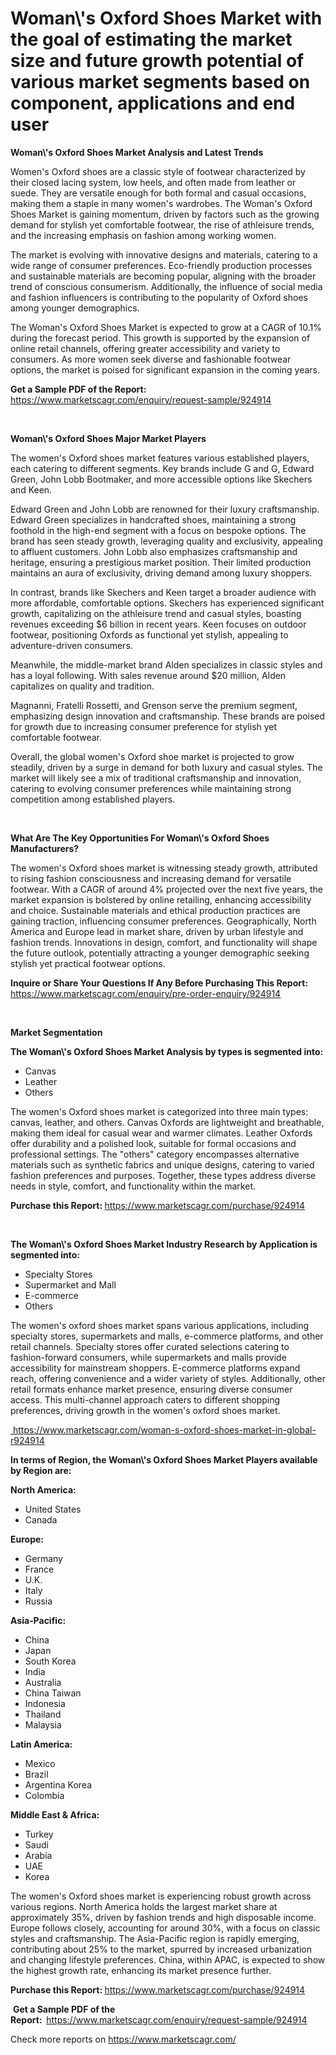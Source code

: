 <p><h1>Woman\'s Oxford Shoes Market with the goal of estimating the market size and future growth potential of various market segments based on component, applications and end user</h1></p><p><strong>Woman\'s Oxford Shoes Market Analysis and Latest Trends</strong></p>
<p><p>Women's Oxford shoes are a classic style of footwear characterized by their closed lacing system, low heels, and often made from leather or suede. They are versatile enough for both formal and casual occasions, making them a staple in many women's wardrobes. The Woman's Oxford Shoes Market is gaining momentum, driven by factors such as the growing demand for stylish yet comfortable footwear, the rise of athleisure trends, and the increasing emphasis on fashion among working women.</p><p>The market is evolving with innovative designs and materials, catering to a wide range of consumer preferences. Eco-friendly production processes and sustainable materials are becoming popular, aligning with the broader trend of conscious consumerism. Additionally, the influence of social media and fashion influencers is contributing to the popularity of Oxford shoes among younger demographics.</p><p>The Woman's Oxford Shoes Market is expected to grow at a CAGR of 10.1% during the forecast period. This growth is supported by the expansion of online retail channels, offering greater accessibility and variety to consumers. As more women seek diverse and fashionable footwear options, the market is poised for significant expansion in the coming years.</p></p>
<p><strong>Get a Sample PDF of the Report:&nbsp;</strong> <a href="https://www.marketscagr.com/enquiry/request-sample/924914?utm_campaign=2796&utm_medium=2&utm_source=Github&utm_content=ia&utm_term=24032025&utm_id=womans-oxford-shoes">https://www.marketscagr.com/enquiry/request-sample/924914</a></p>
<p>&nbsp;</p>
<p><strong>Woman\'s Oxford Shoes Major Market Players</strong></p>
<p><p>The women's Oxford shoes market features various established players, each catering to different segments. Key brands include G and G, Edward Green, John Lobb Bootmaker, and more accessible options like Skechers and Keen.</p><p>Edward Green and John Lobb are renowned for their luxury craftsmanship. Edward Green specializes in handcrafted shoes, maintaining a strong foothold in the high-end segment with a focus on bespoke options. The brand has seen steady growth, leveraging quality and exclusivity, appealing to affluent customers. John Lobb also emphasizes craftsmanship and heritage, ensuring a prestigious market position. Their limited production maintains an aura of exclusivity, driving demand among luxury shoppers.</p><p>In contrast, brands like Skechers and Keen target a broader audience with more affordable, comfortable options. Skechers has experienced significant growth, capitalizing on the athleisure trend and casual styles, boasting revenues exceeding $6 billion in recent years. Keen focuses on outdoor footwear, positioning Oxfords as functional yet stylish, appealing to adventure-driven consumers.</p><p>Meanwhile, the middle-market brand Alden specializes in classic styles and has a loyal following. With sales revenue around $20 million, Alden capitalizes on quality and tradition.</p><p>Magnanni, Fratelli Rossetti, and Grenson serve the premium segment, emphasizing design innovation and craftsmanship. These brands are poised for growth due to increasing consumer preference for stylish yet comfortable footwear.</p><p>Overall, the global women's Oxford shoe market is projected to grow steadily, driven by a surge in demand for both luxury and casual styles. The market will likely see a mix of traditional craftsmanship and innovation, catering to evolving consumer preferences while maintaining strong competition among established players.</p></p>
<p>&nbsp;</p>
<p><strong>What Are The Key Opportunities For Woman\'s Oxford Shoes Manufacturers?</strong></p>
<p><p>The women's Oxford shoes market is witnessing steady growth, attributed to rising fashion consciousness and increasing demand for versatile footwear. With a CAGR of around 4% projected over the next five years, the market expansion is bolstered by online retailing, enhancing accessibility and choice. Sustainable materials and ethical production practices are gaining traction, influencing consumer preferences. Geographically, North America and Europe lead in market share, driven by urban lifestyle and fashion trends. Innovations in design, comfort, and functionality will shape the future outlook, potentially attracting a younger demographic seeking stylish yet practical footwear options.</p></p>
<p><strong>Inquire or Share Your Questions If Any Before Purchasing This Report:</strong> <a href="https://www.marketscagr.com/enquiry/pre-order-enquiry/924914?utm_campaign=2796&utm_medium=2&utm_source=Github&utm_content=ia&utm_term=24032025&utm_id=womans-oxford-shoes">https://www.marketscagr.com/enquiry/pre-order-enquiry/924914</a></p>
<p>&nbsp;</p>
<p><strong>Market Segmentation</strong></p>
<p><strong>The Woman\'s Oxford Shoes Market Analysis by types is segmented into:</strong></p>
<p><ul><li>Canvas</li><li>Leather</li><li>Others</li></ul></p>
<p><p>The women's Oxford shoes market is categorized into three main types: canvas, leather, and others. Canvas Oxfords are lightweight and breathable, making them ideal for casual wear and warmer climates. Leather Oxfords offer durability and a polished look, suitable for formal occasions and professional settings. The "others" category encompasses alternative materials such as synthetic fabrics and unique designs, catering to varied fashion preferences and purposes. Together, these types address diverse needs in style, comfort, and functionality within the market.</p></p>
<p><strong>Purchase this Report:&nbsp;</strong><a href="https://www.marketscagr.com/purchase/924914?utm_campaign=2796&utm_medium=2&utm_source=Github&utm_content=ia&utm_term=24032025&utm_id=womans-oxford-shoes">https://www.marketscagr.com/purchase/924914</a></p>
<p>&nbsp;</p>
<p><strong>The Woman\'s Oxford Shoes Market Industry Research by Application is segmented into:</strong></p>
<p><ul><li>Specialty Stores</li><li>Supermarket and Mall</li><li>E-commerce</li><li>Others</li></ul></p>
<p><p>The women's oxford shoes market spans various applications, including specialty stores, supermarkets and malls, e-commerce platforms, and other retail channels. Specialty stores offer curated selections catering to fashion-forward consumers, while supermarkets and malls provide accessibility for mainstream shoppers. E-commerce platforms expand reach, offering convenience and a wider variety of styles. Additionally, other retail formats enhance market presence, ensuring diverse consumer access. This multi-channel approach caters to different shopping preferences, driving growth in the women's oxford shoes market.</p></p>
<p><a href="https://www.marketscagr.com/woman-s-oxford-shoes-market-in-global-r924914?utm_campaign=2796&utm_medium=2&utm_source=Github&utm_content=ia&utm_term=24032025&utm_id=womans-oxford-shoes">&nbsp;https://www.marketscagr.com/woman-s-oxford-shoes-market-in-global-r924914</a></p>
<p><strong>In terms of Region, the Woman\'s Oxford Shoes Market Players available by Region are:</strong></p>
<p>
    <p> <strong> North America: </strong>
        <ul>
            <li>United States</li>
            <li>Canada</li>
        </ul>
        </p> 
    <p> <strong> Europe: </strong>
        <ul>
            <li>Germany</li>
            <li>France</li>
            <li>U.K.</li>
            <li>Italy</li>
            <li>Russia</li>
        </ul>
        </p> 
    <p> <strong> Asia-Pacific: </strong>
        <ul>
            <li>China</li>
            <li>Japan</li>
            <li>South Korea</li>
            <li>India</li>
            <li>Australia</li>
            <li>China Taiwan</li>
            <li>Indonesia</li>
            <li>Thailand</li>
            <li>Malaysia</li>
        </ul>
        </p> 
    <p> <strong> Latin America: </strong>
        <ul>
            <li>Mexico</li>
            <li>Brazil</li>
            <li>Argentina Korea</li>
            <li>Colombia</li>
        </ul>
        </p> 
    <p> <strong> Middle East & Africa: </strong>
        <ul>
            <li>Turkey</li>
            <li>Saudi</li>
            <li>Arabia</li>
            <li>UAE</li>
            <li>Korea</li>
        </ul>
    </p>
    </p>
<p><p>The women's Oxford shoes market is experiencing robust growth across various regions. North America holds the largest market share at approximately 35%, driven by fashion trends and high disposable income. Europe follows closely, accounting for around 30%, with a focus on classic styles and craftsmanship. The Asia-Pacific region is rapidly emerging, contributing about 25% to the market, spurred by increased urbanization and changing lifestyle preferences. China, within APAC, is expected to show the highest growth rate, enhancing its market presence further.</p></p>
<p><strong>Purchase this Report: </strong><a href="https://www.marketscagr.com/purchase/924914?utm_campaign=2796&utm_medium=2&utm_source=Github&utm_content=ia&utm_term=24032025&utm_id=womans-oxford-shoes">https://www.marketscagr.com/purchase/924914</a></p>
<p>&nbsp;<strong>Get a Sample PDF of the Report:&nbsp;&nbsp;</strong><a href="https://www.marketscagr.com/enquiry/request-sample/924914?utm_campaign=2796&utm_medium=2&utm_source=Github&utm_content=ia&utm_term=24032025&utm_id=womans-oxford-shoes">https://www.marketscagr.com/enquiry/request-sample/924914</a></p>
<p><strong></strong></p>
<p>Check more reports on <a href="https://www.marketscagr.com/?utm_campaign=2796&utm_medium=2&utm_source=Github&utm_content=ia&utm_term=24032025&utm_id=womans-oxford-shoes">https://www.marketscagr.com/</a></p>